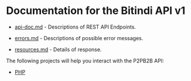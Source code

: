 # Documentation for the Bitindi API v1

* [api-doc.md](./api-doc.md) - 	Descriptions of REST API Endpoints.

* [errors.md](./errors.md) - Descriptions of possible error messages.

* [resources.md](./resources.md) - Details of response.


The following projects will help you interact with the P2PB2B API:

* [PHP](https://github.com/bitindi/api)
